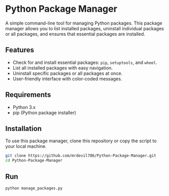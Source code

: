 # Python Package Manager

A simple command-line tool for managing Python packages. This package manager allows you to list installed packages, uninstall individual packages or all packages, and ensures that essential packages are installed.

## Features

- Check for and install essential packages: `pip`, `setuptools`, and `wheel`.
- List all installed packages with easy navigation.
- Uninstall specific packages or all packages at once.
- User-friendly interface with color-coded messages.

## Requirements

- Python 3.x
- pip (Python package installer)

## Installation

To use this package manager, clone this repository or copy the script to your local machine.

```bash
git clone https://github.com/mrdevil786/Python-Package-Manager.git
cd Python-Package-Manager
```

## Run

```bash
python manage_packages.py
```
